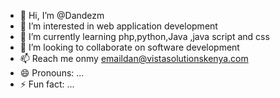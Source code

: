 - 👋 Hi, I’m @Dandezm
- 👀 I’m interested in web application development
- 🌱 I’m currently learning php,python,Java ,java script and css
- 💞️ I’m looking to collaborate on software development
- 📫 Reach me onmy emaildan@vistasolutionskenya.com
- 😄 Pronouns: ...
- ⚡ Fun fact: ...

<!---
Dandezm/Dandezm is a ✨ special ✨ repository because its `README.md` (this file) appears on your GitHub profile.
You can click the Preview link to take a look at your changes.
--->
